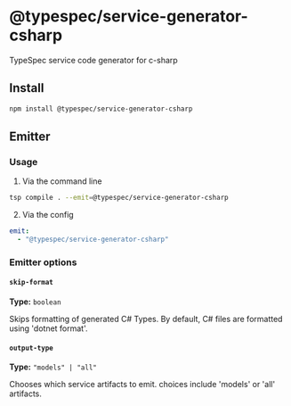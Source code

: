# @typespec/service-generator-csharp

TypeSpec service code generator for c-sharp

## Install

```bash
npm install @typespec/service-generator-csharp
```

## Emitter

### Usage

1. Via the command line

```bash
tsp compile . --emit=@typespec/service-generator-csharp
```

2. Via the config

```yaml
emit:
  - "@typespec/service-generator-csharp"
```

### Emitter options

#### `skip-format`

**Type:** `boolean`

Skips formatting of generated C# Types. By default, C# files are formatted using 'dotnet format'.

#### `output-type`

**Type:** `"models" | "all"`

Chooses which service artifacts to emit. choices include 'models' or 'all' artifacts.
